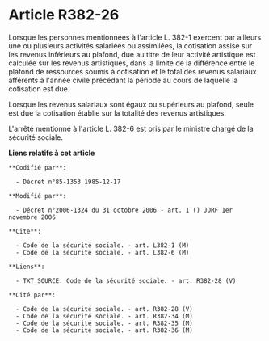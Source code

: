 # Article R382-26

Lorsque les personnes mentionnées à l'article L. 382-1 exercent par ailleurs une ou plusieurs activités salariées ou
assimilées, la cotisation assise sur les revenus inférieurs au plafond, due au titre de leur activité artistique est calculée
sur les revenus artistiques, dans la limite de la différence entre le plafond de ressources soumis à cotisation et le total
des revenus salariaux afférents à l'année civile précédant la période au cours de laquelle la cotisation est due.

Lorsque les revenus salariaux sont égaux ou supérieurs au plafond, seule est due la cotisation établie sur la totalité des
revenus artistiques.

L'arrêté mentionné à l'article L. 382-6 est pris par le ministre chargé de la sécurité sociale.

**Liens relatifs à cet article**

	**Codifié par**:

	  - Décret n°85-1353 1985-12-17

	**Modifié par**:

	  - Décret n°2006-1324 du 31 octobre 2006 - art. 1 () JORF 1er novembre 2006

	**Cite**:

	  - Code de la sécurité sociale. - art. L382-1 (M)
	  - Code de la sécurité sociale. - art. L382-6 (M)

	**Liens**:

	  - TXT_SOURCE: Code de la sécurité sociale. - art. R382-28 (V)

	**Cité par**:

	  - Code de la sécurité sociale. - art. R382-28 (V)
	  - Code de la sécurité sociale. - art. R382-34 (M)
	  - Code de la sécurité sociale. - art. R382-35 (M)
	  - Code de la sécurité sociale. - art. R382-36 (M)
